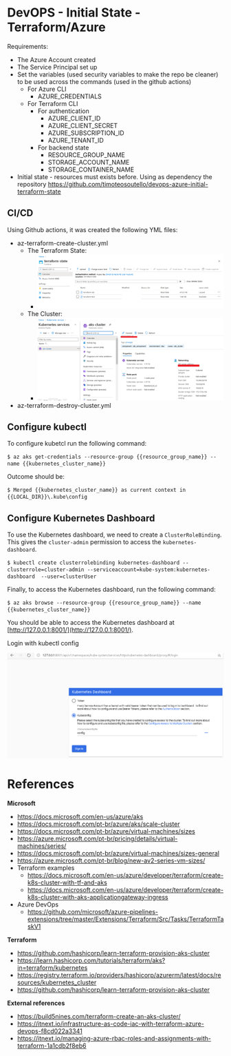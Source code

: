 # DevOPS - Initial State - Terraform/Azure

Requirements:

- The Azure Account created
- The Service Principal set up
- Set the variables (used security variables to make the repo be cleaner) to be used across the commands (used in the github actions)
  - For Azure CLI
    - AZURE_CREDENTIALS
  - For Terraform CLI
    - For authentication
      - AZURE_CLIENT_ID
      - AZURE_CLIENT_SECRET
      - AZURE_SUBSCRIPTION_ID
      - AZURE_TENANT_ID
    - For backend state
      - RESOURCE_GROUP_NAME
      - STORAGE_ACCOUNT_NAME
      - STORAGE_CONTAINER_NAME
- Initial state - resources must exists before. Using as dependency the repository https://github.com/timoteosoutello/devops-azure-initial-terraform-state

## CI/CD

Using Github actions, it was created the following YML files:

- az-terraform-create-cluster.yml
  - The Terraform State:
    - ![](documentation\images\state.png)
  - The Cluster:
    - ![](documentation\images\k8s.png)
- az-terraform-destroy-cluster.yml

## Configure kubectl

To configure kubetcl run the following command:

```shell
$ az aks get-credentials --resource-group {{resource_group_name}} --name {{kubernetes_cluster_name}}
```

Outcome should be:

```shell
$ Merged {{kubernetes_cluster_name}} as current context in {{LOCAL_DIR}}\.kube\config
```
## Configure Kubernetes Dashboard

To use the Kubernetes dashboard, we need to create a `ClusterRoleBinding`. This
gives the `cluster-admin` permission to access the `kubernetes-dashboard`.

```shell
$ kubectl create clusterrolebinding kubernetes-dashboard --clusterrole=cluster-admin --serviceaccount=kube-system:kubernetes-dashboard  --user=clusterUser
```

Finally, to access the Kubernetes dashboard, run the following command:

```shell
$ az aks browse --resource-group {{resource_group_name}} --name {{kubernetes_cluster_name}}
```

You should be able to access the Kubernetes dashboard at [http://127.0.0.1:8001/](http://127.0.0.1:8001/).

Login with kubectl config

![](documentation\images\aks_kube_config_login.png)

# References

**Microsoft**

- https://docs.microsoft.com/en-us/azure/aks
- https://docs.microsoft.com/pt-br/azure/aks/scale-cluster
- https://docs.microsoft.com/pt-br/azure/virtual-machines/sizes
- https://azure.microsoft.com/pt-br/pricing/details/virtual-machines/series/
- https://docs.microsoft.com/pt-br/azure/virtual-machines/sizes-general
- https://azure.microsoft.com/pt-br/blog/new-av2-series-vm-sizes/
- Terraform examples
  - https://docs.microsoft.com/en-us/azure/developer/terraform/create-k8s-cluster-with-tf-and-aks
  - https://docs.microsoft.com/en-us/azure/developer/terraform/create-k8s-cluster-with-aks-applicationgateway-ingress
- Azure DevOps
  - https://github.com/microsoft/azure-pipelines-extensions/tree/master/Extensions/Terraform/Src/Tasks/TerraformTaskV1

**Terraform**

- https://github.com/hashicorp/learn-terraform-provision-aks-cluster
- https://learn.hashicorp.com/tutorials/terraform/aks?in=terraform/kubernetes
- https://registry.terraform.io/providers/hashicorp/azurerm/latest/docs/resources/kubernetes_cluster
- https://github.com/hashicorp/learn-terraform-provision-aks-cluster

**External references**

- https://build5nines.com/terraform-create-an-aks-cluster/
- https://itnext.io/infrastructure-as-code-iac-with-terraform-azure-devops-f8cd022a3341
- https://itnext.io/managing-azure-rbac-roles-and-assignments-with-terraform-1a1cdb2f8eb6